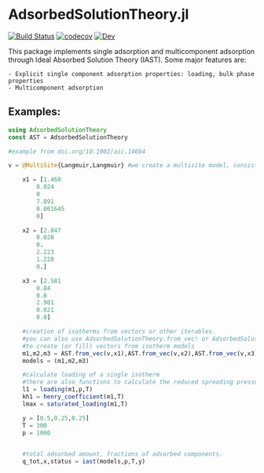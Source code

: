 # AdsorbedSolutionTheory.jl

[![Build Status](https://github.com/ClapeyronThermo/AdsorbedSolutionTheory.jl/actions/workflows/CI.yml/badge.svg?branch=main)](https://github.com/ClapeyronThermo/AdsorbedSolutionTheory.jl/actions/workflows/CI.yml?query=branch%3Amain)
[![codecov](https://codecov.io/gh/ClapeyronThermo/AdsorbedSolutionTheory.jl/branch/main/graph/badge.svg?token=ZVGGR4AAFB)](https://codecov.io/gh/ClapeyronThermo/AdsorbedSolutionTheory.jl)
[![Dev](https://img.shields.io/badge/docs-dev-blue.svg)](https://clapeyronthermo.github.io/AdsorbedSolutionTheory.jl/dev)

This package implements single adsorption and multicomponent adsorption through Ideal Absorbed Solution Theory (IAST). Some major features are:

    - Explicit single component adsorption properties: loading, bulk phase properties
    - Multicomponent adsorption 

## Examples:

```julia
using AdsorbedSolutionTheory
const AST = AdsorbedSolutionTheory

#example from doi.org/10.1002/aic.14684

v = @MultiSite{Langmuir,Langmuir} #we create a multisite model, consisting

    x1 = [1.468
        0.024
        0
        7.891
        0.001645
        0]

    x2 = [2.847
        0.028
        0.
        2.223
        1.228
        0.]

    x3 = [2.581
        0.84
        0.0
        2.901
        0.021
        0.0]

    #creation of isotherms from vectors or other iterables.
    #you can also use AdsorbedSolutionTheory.from_vec! or AdsorbedSolutionTheory.from_vec
    #to create (or fill) vectors from isotherm models
    m1,m2,m3 = AST.from_vec(v,x1),AST.from_vec(v,x2),AST.from_vec(v,x3)
    models = (m1,m2,m3)

    #calculate loading of a single isotherm
    #there are also functions to calculate the reduced spreading pressure, and inverse algorithms
    l1 = loading(m1,p,T)
    kh1 = henry_coefficient(m1,T)
    lmax = saturated_loading(m1,T)

    y = [0.5,0.25,0.25]
    T = 300
    p = 1000

    
    #total adsorbed amount, fractions of adsorbed components.
    q_tot,x,status = iast(models,p,T,y) 
```
